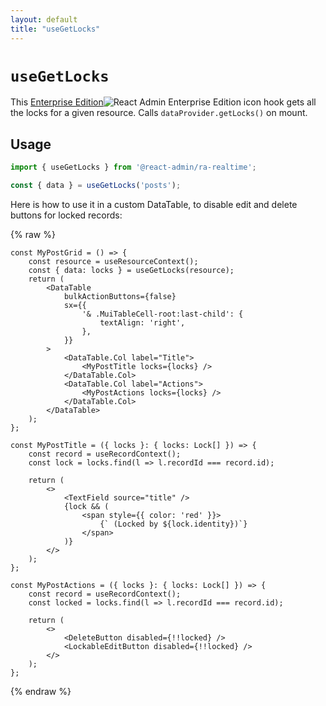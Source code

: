 ```yaml
---
layout: default
title: "useGetLocks"
---
```


# `useGetLocks`

This [Enterprise Edition](https://react-admin-ee.marmelab.com)<img class="icon" src="./img/premium.svg" alt="React Admin Enterprise Edition icon" /> hook gets all the locks for a given resource. Calls `dataProvider.getLocks()` on mount.

## Usage

```jsx
import { useGetLocks } from '@react-admin/ra-realtime';

const { data } = useGetLocks('posts');
```

Here is how to use it in a custom DataTable, to disable edit and delete buttons for locked records:

{% raw %}
```tsx
const MyPostGrid = () => {
    const resource = useResourceContext();
    const { data: locks } = useGetLocks(resource);
    return (
        <DataTable
            bulkActionButtons={false}
            sx={{
                '& .MuiTableCell-root:last-child': {
                    textAlign: 'right',
                },
            }}
        >
            <DataTable.Col label="Title">
                <MyPostTitle locks={locks} />
            </DataTable.Col>
            <DataTable.Col label="Actions">
                <MyPostActions locks={locks} />
            </DataTable.Col>
        </DataTable>
    );
};

const MyPostTitle = ({ locks }: { locks: Lock[] }) => {
    const record = useRecordContext();
    const lock = locks.find(l => l.recordId === record.id);

    return (
        <>
            <TextField source="title" />
            {lock && (
                <span style={{ color: 'red' }}>
                    {` (Locked by ${lock.identity})`}
                </span>
            )}
        </>
    );
};

const MyPostActions = ({ locks }: { locks: Lock[] }) => {
    const record = useRecordContext();
    const locked = locks.find(l => l.recordId === record.id);

    return (
        <>
            <DeleteButton disabled={!!locked} />
            <LockableEditButton disabled={!!locked} />
        </>
    );
};
```
{% endraw %}
